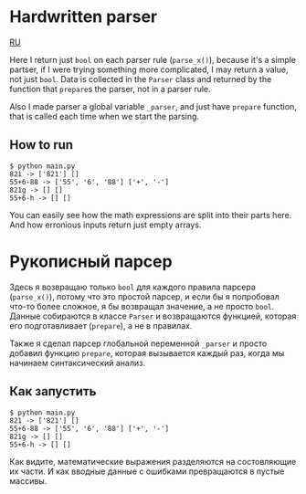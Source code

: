# Hardwritten parser

[RU](#рукописный-парсер)

Here I return just `bool` on each parser rule (`parse_x()`), because it's a simple partser, if I were trying something more complicated, I may return a value, not just `bool`. Data is collected in the `Parser` class and returned by the function that `prepare`s the parser, not in a parser rule.

Also I made parser a global variable `_parser`, and just have `prepare` function, that is called each time when we start the parsing.

## How to run

```console
$ python main.py
821 -> ['821'] []
55+6-88 -> ['55', '6', '88'] ['+', '-']
821g -> [] []
55+6-h -> [] []
```

You can easily see how the math expressions are split into their parts here. And how erronious inputs return just empty arrays.

# Рукописный парсер

Здесь я возвращаю только `bool` для каждого правила парсера (`parse_x()`), потому что это простой парсер, и если бы я попробовал что-то более сложное, я бы возвращал значение, а не просто `bool`. Данные собираются в классе `Parser` и возвращаются функцией, которая его подготавливает (`prepare`), а не в правилах.

Также я сделал парсер глобальной переменной `_parser` и просто добавил функцию `prepare`, которая вызывается каждый раз, когда мы начинаем синтаксический анализ.

## Как запустить

```console
$ python main.py
821 -> ['821'] []
55+6-88 -> ['55', '6', '88'] ['+', '-']
821g -> [] []
55+6-h -> [] []
```

Как видите, математические выражения разделяются на состовляющие их части. И как вводные данные с ошибками превращаются в пустые массивы.
